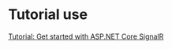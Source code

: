 # Tutorial use
[Tutorial: Get started with ASP.NET Core SignalR]

[Tutorial: Get started with ASP.NET Core SignalR]: <https://docs.microsoft.com/en-us/aspnet/core/tutorials/signalr?view=aspnetcore-5.0&tabs=visual-studio>